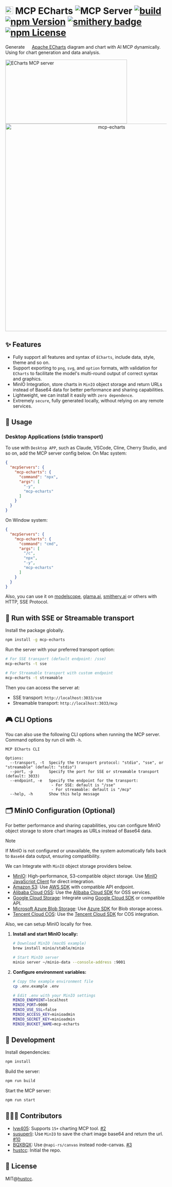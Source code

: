 # <img src="https://echarts.apache.org/zh/images/favicon.png" height="24"/> MCP ECharts ![](https://badge.mcpx.dev?type=server 'MCP Server')  [![build](https://github.com/hustcc/mcp-echarts/actions/workflows/build.yml/badge.svg)](https://github.com/hustcc/mcp-echarts/actions/workflows/build.yml) [![npm Version](https://img.shields.io/npm/v/mcp-echarts.svg)](https://www.npmjs.com/package/mcp-echarts) [![smithery badge](https://smithery.ai/badge/@hustcc/mcp-echarts)](https://smithery.ai/server/@hustcc/mcp-echarts) [![npm License](https://img.shields.io/npm/l/mcp-echarts.svg)](https://www.npmjs.com/package/mcp-echarts)

Generate <img src="https://echarts.apache.org/zh/images/favicon.png" height="14"/> [Apache ECharts](https://echarts.apache.org/) diagram and chart with AI MCP dynamically. Using for chart generation and data analysis.

<a href="https://glama.ai/mcp/servers/@hustcc/mcp-echarts">
  <img width="380" height="200" src="https://glama.ai/mcp/servers/@hustcc/mcp-echarts/badge" alt="ECharts MCP server" />
</a>

<div align="center">
  <img width="648" alt="mcp-echarts" src="https://mdn.alipayobjects.com/huamei_1gdzij/afts/img/A*s3w3SpMMPDQAAAAARzAAAAgAemB7AQ/original" />
</div>

## ✨ Features

- Fully support all features and syntax of `ECharts`, include data, style, theme and so on.
- Support exporting to `png`, `svg`, and `option` formats, with validation for `ECharts` to facilitate the model's multi-round output of correct syntax and graphics.
- MinIO Integration, store charts in `MinIO` object storage and return URLs instead of Base64 data for better performance and sharing capabilities.
- Lightweight, we can install it easily with `zero dependence`.
- Extremely `secure`, fully generated locally, without relying on any remote services.


## 🤖 Usage

### Desktop Applications (stdio transport)

To use with `Desktop APP`, such as Claude, VSCode, Cline, Cherry Studio, and so on, add the  MCP server config below. On Mac system:

```json
{
  "mcpServers": {
    "mcp-echarts": {
      "command": "npx",
      "args": [
        "-y",
        "mcp-echarts"
      ]
    }
  }
}
```

On Window system:

```json
{
  "mcpServers": {
    "mcp-echarts": {
      "command": "cmd",
      "args": [
        "/c",
        "npx",
        "-y",
        "mcp-echarts"
      ]
    }
  }
}
```

Also, you can use it on [modelscope](https://www.modelscope.cn/mcp/servers/hustcc/MCP-ECharts), [glama.ai](https://glama.ai/mcp/servers/@hustcc/mcp-echarts), [smithery.ai](https://smithery.ai/server/@hustcc/mcp-echarts) or others with HTTP, SSE Protocol.


## 🚰 Run with SSE or Streamable transport

Install the package globally.

```bash
npm install -g mcp-echarts
```

Run the server with your preferred transport option:

```bash
# For SSE transport (default endpoint: /sse)
mcp-echarts -t sse

# For Streamable transport with custom endpoint
mcp-echarts -t streamable
```

Then you can access the server at:
- SSE transport: `http://localhost:3033/sse`
- Streamable transport: `http://localhost:3033/mcp`


## 🎮 CLI Options

You can also use the following CLI options when running the MCP server. Command options by run cli with `-h`.

```plain
MCP ECharts CLI

Options:
  --transport, -t  Specify the transport protocol: "stdio", "sse", or "streamable" (default: "stdio")
  --port, -p       Specify the port for SSE or streamable transport (default: 3033)
  --endpoint, -e   Specify the endpoint for the transport:
                    - For SSE: default is "/sse"
                    - For streamable: default is "/mcp"
  --help, -h       Show this help message
```


## 🗂️ MinIO Configuration (Optional)

For better performance and sharing capabilities, you can configure MinIO object storage to store chart images as URLs instead of Base64 data.

> [!NOTE]
> If MinIO is not configured or unavailable, the system automatically falls back to `Base64` data output, ensuring compatibility.

We can Integrate with `MinIO` object storage providers below.

 - [MinIO](https://min.io/): High-performance, S3-compatible object storage. Use [MinIO JavaScript Client](https://min.io/docs/minio/linux/developers/javascript/minio-javascript.html) for direct integration.
 - [Amazon S3](https://aws.amazon.com/s3/): Use [AWS SDK](https://aws.amazon.com/sdk-for-javascript/) with compatible API endpoint.
 - [Alibaba Cloud OSS](https://www.alibabacloud.com/product/object-storage-service): Use the [Alibaba Cloud SDK](https://www.alibabacloud.com/help/en/sdk) for OSS services.
 - [Google Cloud Storage](https://cloud.google.com/storage): Integrate using [Google Cloud SDK](https://cloud.google.com/sdk) or compatible API.
 - [Microsoft Azure Blob Storage](https://azure.microsoft.com/en-us/products/storage/blobs): Use [Azure SDK](https://azure.microsoft.com/en-us/downloads/) for Blob storage access.
 - [Tencent Cloud COS](https://intl.cloud.tencent.com/product/cos): Use the [Tencent Cloud SDK](https://intl.cloud.tencent.com/document/product/436/6474) for COS integration.

Also, we can setup MinIO locally for free.

1. **Install and start MinIO locally:**

   ```bash
   # Download MinIO (macOS example)
   brew install minio/stable/minio
   
   # Start MinIO server
   minio server ~/minio-data --console-address :9001
   ```

3. **Configure environment variables:**

   ```bash
   # Copy the example environment file
   cp .env.example .env
   
   # Edit .env with your MinIO settings
   MINIO_ENDPOINT=localhost
   MINIO_PORT=9000
   MINIO_USE_SSL=false
   MINIO_ACCESS_KEY=minioadmin
   MINIO_SECRET_KEY=minioadmin
   MINIO_BUCKET_NAME=mcp-echarts
   ```


## 🔨 Development

Install dependencies:

```bash
npm install
```

Build the server:

```bash
npm run build
```

Start the MCP server:

```bash
npm run start
```


## 🧑🏻‍💻 Contributors

- [lyw405](https://github.com/lyw405): Supports `15+` charting MCP tool. [#2](https://github.com/hustcc/mcp-echarts/issues/2)
- [susuperli](https://github.com/susuperli): Use `MinIO` to save the chart image base64 and return the url. [#10](https://github.com/hustcc/mcp-echarts/issues/10)
- [BQXBQX](https://github.com/BQXBQX): Use `@napi-rs/canvas` instead node-canvas. [#3](https://github.com/hustcc/mcp-echarts/issues/3)
- [hustcc](https://github.com/hustcc): Initial the repo.


## 📄 License

MIT@[hustcc](https://github.com/hustcc).
